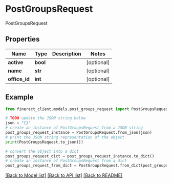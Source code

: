 # PostGroupsRequest

PostGroupsRequest

## Properties

Name | Type | Description | Notes
------------ | ------------- | ------------- | -------------
**active** | **bool** |  | [optional] 
**name** | **str** |  | [optional] 
**office_id** | **int** |  | [optional] 

## Example

```python
from fineract_client.models.post_groups_request import PostGroupsRequest

# TODO update the JSON string below
json = "{}"
# create an instance of PostGroupsRequest from a JSON string
post_groups_request_instance = PostGroupsRequest.from_json(json)
# print the JSON string representation of the object
print(PostGroupsRequest.to_json())

# convert the object into a dict
post_groups_request_dict = post_groups_request_instance.to_dict()
# create an instance of PostGroupsRequest from a dict
post_groups_request_from_dict = PostGroupsRequest.from_dict(post_groups_request_dict)
```
[[Back to Model list]](../README.md#documentation-for-models) [[Back to API list]](../README.md#documentation-for-api-endpoints) [[Back to README]](../README.md)


